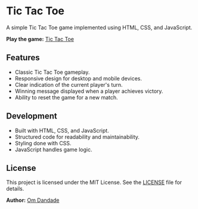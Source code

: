 # Tic Tac Toe

A simple Tic Tac Toe game implemented using HTML, CSS, and JavaScript.

**Play the game:** [Tic Tac Toe](https://om-dandade.github.io/Tic-Tac-Toe/)

## Features
- Classic Tic Tac Toe gameplay.
- Responsive design for desktop and mobile devices.
- Clear indication of the current player's turn.
- Winning message displayed when a player achieves victory.
- Ability to reset the game for a new match.

## Development
- Built with HTML, CSS, and JavaScript.
- Structured code for readability and maintainability.
- Styling done with CSS.
- JavaScript handles game logic.

## License
This project is licensed under the MIT License. See the [LICENSE](LICENSE) file for details.

**Author:** [Om Dandade](https://github.com/spectra82)
